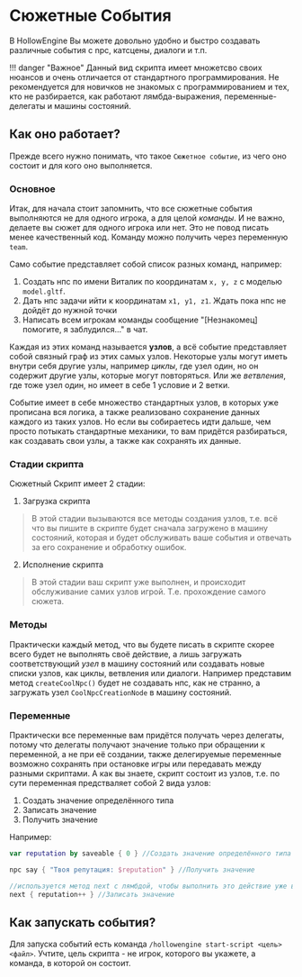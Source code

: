 # Сюжетные События

В HollowEngine Вы можете довольно удобно и быстро создавать различные события с npc, катсцены, диалоги и т.п.

!!! danger "Важное"
    Данный вид скрипта имеет множетсво своих нюансов и очень отличается от стандартного программирования. Не рекомендуется для новичков не знакомых с программированием и тех, кто не разбирается, как работают лямбда-выражения, переменные-делегаты и машины состояний.

## Как оно работает?

Прежде всего нужно понимать, что такое `Сюжетное событие`, из чего оно состоит и для кого оно выполняется.

### Основное

Итак, для начала стоит запомнить, что все сюжетные события выполняются не для одного игрока, а для целой *команды*. И не важно, делаете вы сюжет для одного игрока или нет. Это не повод писать менее качественный код. Команду можно получить через переменную `team`.

Само событие представляет собой список разных команд, например:

1) Cоздать нпс по имени Виталик по координатам `x, y, z` с моделью `model.gltf`. 
2) Дать нпс задачи ийти к координатам `x1, y1, z1`. Ждать пока нпс не дойдёт до нужной точки
3) Написать всем игрокам команды сообщение "\[Незнакомец\] помогите, я заблудился..." в чат.

Каждая из этих команд называется **узлов**, а всё событие представляет собой связный граф из этих самых узлов. Некоторые узлы могут иметь внутри себя другие узлы, например *циклы*, где узел один, но он содержит другие узлы, которые могут повторяться. Или же *ветвления*, где тоже узел один, но имеет в себе 1 условие и 2 ветки.

Событие имеет в себе множество стандартных узлов, в которых уже прописана вся логика, а также реализовано сохранение данных каждого из таких узлов. Но если вы собираетесь идти дальше, чем просто потыкать стандартные механики, то вам придётся разбираться, как создавать свои узлы, а также как сохранять их данные.

### Стадии скрипта

Сюжетный Скрипт имеет 2 стадии: <br>
1) Загрузка скрипта <br>
> В этой стадии вызываются все методы создания узлов, т.е. всё что вы пишите в скрипте будет сначала загружено в машину состояний, которая и будет обслуживать ваше события и отвечать за его сохранение и обработку ошибок. <br>
2) Исполнение скрипта <br>
> В этой стадии ваш скрипт уже выполнен, и происходит обслуживание самих узлов игрой. Т.е. прохождение самого сюжета. <br>

### Методы

Практически каждый метод, что вы будете писать в скрипте скорее всего будет не выполнять своё действие, а лишь загружать соответствующий *узел* в машину состояний или создавать новые списки узлов, как циклы, ветвления или диалоги. Например представим метод `createCoolNpc()` будет не создавать нпс, как не странно, а загружать узел `CoolNpcCreationNode` в машину состояний.

### Переменные

Практически все переменные вам придётся получать через делегаты, потому что делегаты получают значение только при обращении к переменной, а не при её создании, также делегируемые переменные возможно сохранять при остановке игры или передавать между разными скриптами. А как вы знаете, скрипт состоит из узлов, т.е. по сути переменная предстваляет собой 2 вида узлов:
1) Создать значение определённого типа
2) Записать значение
3) Получить значение

Например:
```kotlin
var reputation by saveable { 0 } //Создать значение определённого типа

npc say { "Твоя репутация: $reputation" } //Получить значение

//используется метод next с лямбдой, чтобы выполнить это действие уже во время выполнения сюжета, а не при его загрузке в машину состояний. В случае с методом выше, это действие уже запускается во время выполнения сюжета, так что next - не требуется.
next { reputation++ } //Записать значение
```

## Как запускать события?

Для запуска событий есть команда `/hollowengine start-script <цель> <файл>`. Учтите, цель скрипта - не игрок, которого вы укажете, а команда, в которой он состоит.
